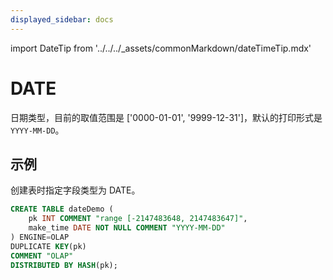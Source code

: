```yaml
---
displayed_sidebar: docs
---
```


import DateTip from '../../../_assets/commonMarkdown/dateTimeTip.mdx'

# DATE

日期类型，目前的取值范围是 ['0000-01-01', '9999-12-31']，默认的打印形式是 `YYYY-MM-DD`。

<DateTip />

## 示例

创建表时指定字段类型为 DATE。

```sql
CREATE TABLE dateDemo (
    pk INT COMMENT "range [-2147483648, 2147483647]",
    make_time DATE NOT NULL COMMENT "YYYY-MM-DD"
) ENGINE=OLAP 
DUPLICATE KEY(pk)
COMMENT "OLAP"
DISTRIBUTED BY HASH(pk);
```
